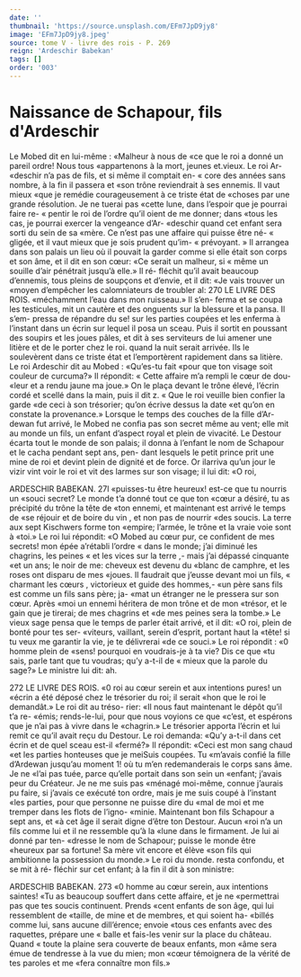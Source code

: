 ```yaml
---
date: ''
thumbnail: 'https://source.unsplash.com/EFm7JpD9jy8'
image: 'EFm7JpD9jy8.jpeg'
source: tome V - livre des rois - P. 269
reign: 'Ardeschir Babekan'
tags: []
order: '003'
---
```


# Naissance de Schapour, fils d'Ardeschir

Le Mobed dit en lui-même : «Malheur à nous de «ce que le roi a donné un pareil ordre! Nous tous «appartenons à la mort, jeunes et.vieux. Le roi Ar- «deschir n’a pas de fils, et si même il comptait en-
« core des années sans nombre, à la fin il passera et «son trône reviendrait à ses ennemis. Il vaut mieux «que je remédie courageusement à ce triste état de «choses par une grande résolution. Je ne tuerai pas «cette lune, dans l’espoir que je pourrai faire re-
« pentir le roi de l’ordre qu’il oient de me donner; dans «tous les cas, je pourrai exercer la vengeance d’Ar-
«deschir quand cet enfant sera sorti du sein de sa «mère. Ce n’est pas une affaire qui puisse être né-
« gligée, et il vaut mieux que je sois prudent qu’im-
« prévoyant. »
Il arrangea dans son palais un lieu où il pouvait
la garder comme si elle était son corps et son âme,
et il dit en son cœur: «Ce serait un malheur, si « même un souille d’air pénétrait jusqu’à elle.» Il ré-
fléchit qu’il avait beaucoup d’ennemis, tous pleins de soupçons et d’envie, et il dit: «Je vais trouver un «moyen d’empêcher les calomniateurs de troubler
al:
270 LE LIVRE DES ROIS. «méchamment l’eau dans mon ruisseau.» Il s’en-
ferma et se coupa les testicules, mit un cautère et des onguents sur la blessure et la pansa. Il s’em- pressa de répandre du se! sur les parties coupées et les enferma à l’instant dans un écrin sur lequel il
posa un sceau. Puis il sortit en poussant des soupirs et les joues pâles, et dit à ses serviteurs de lui amener une litière et de le porter chez le roi. quand la nuit serait arrivée. Ils le soulevèrent dans ce triste état et l’emportèrent rapidement dans sa litière.
Le roi Ardeschir dit au Mobed : «Qu’es-tu fait «pour que ton visage soit couleur de curcuma?» Il répondit: « Cette affaire m’a rempli le cœur de dou-
«leur et a rendu jaune ma joue.» On le plaça devant
le trône élevé, l’écrin cordé et scellé dans la main,
puis il dit z. « Que le roi veuille bien confier la garde «de ceci à son trésorier; qu’on écrive dessus la date
«et qu’on en constate la provenance.»
Lorsque le temps des couches de la fille d’Ar- dewan fut arrivé, le Mobed ne confia pas son secret même au vent; elle mit au monde un fils, un enfant d’aspect royal et plein de vivacité. Le Destour écarta
tout le monde de son palais; il donna à l’enfant le
nom de Schapour et le cacha pendant sept ans, pen- dant lesquels le petit prince prit une mine de roi et devint plein de dignité et de force.
Or ilarriva qu’un jour le vizir vint voir le roi et vit des larmes sur son visage; il lui dit: «O roi,

ARDESCHIR BABEKAN. 27l «puisses-tu être heureux! est-ce que tu nourris un
«souci secret? Le monde t’a donné tout ce que ton «cœur a désiré, tu as précipité du trône la tête de
«ton ennemi, et maintenant est arrivé le temps de «se réjouir et de boire du vin , et non pas de nourrir «des soucis. La terre aux sept Kischwers forme ton «empire; l’armée, le trône et la vraie voie sont à
«toi.» Le roi lui répondit: «O Mobed au cœur pur,
ce confident de mes secrets! mon épée a’rétabli l’ordre
« dans le monde; j’ai diminué les chagrins, les peines
« et les vices sur la terre ,- mais j’ai dépassé cinquante
«et un ans; le noir de me: cheveux est devenu du «blanc de camphre, et les roses ont disparu de mes «joues. Il faudrait que j’eusse devant moi un fils,
« charmant les cœurs , victorieux et guide des hommes,- «un père sans fils est comme un fils sans père; ja- «mat un étranger ne le pressera sur son cœur. Après «moi un ennemi héritera de mon trône et de mon «trésor, et le gain que je tirerai; de mes chagrins et «de mes peines sera la tombe.»
Le vieux sage pensa que le temps de parler était arrivé, et il dit: «O roi, plein de bonté pour tes ser- «viteurs, vaillant, serein d’esprit, portant haut la «tête! si tu veux me garantir la vie, je te délivrerai «de ce souci.» Le roi répondit : «0 homme plein de «sens! pourquoi en voudrais-je à ta vie? Dis ce que «tu sais, parle tant que tu voudras; qu’y a-t-il de
« mieux que la parole du sage?» Le ministre lui dit: ah.

272 LE LIVRE DES ROIS.
«0 roi au cœur serein et aux intentions pures! un «écrin a été déposé chez le trésorier du roi; il serait
«hon que le roi le demandât.» Le roi dit au tréso- rier: «Il nous faut maintenant le dépôt qu’il t’a re-
«émis; rends-le-lui, pour que nous voyions ce que «c’est, et espérons que je n’ai pas à vivre dans le «chagrin.» Le trésorier apporta l’écrin et lui remit
ce qu’il avait reçu du Destour. Le roi demanda: «Qu’y a-t-il dans cet écrin et de quel sceau est-il «fermé?» Il répondit: «Ceci est mon sang chaud
«et les parties honteuses que je meiSuis coupées. Tu «m’avais confié la fille d’Ardewan jusqu’au moment
1! où tu m’en redemanderais le corps sans âme. Je ne «l’ai pas tuée, parce qu’elle portait dans son sein un «enfant; j’avais peur du Créateur. Je ne me suis pas «ménagé moi-même, connue j’aurais pu faire, si j’avais
ce exécuté ton ordre, mais je me suis coupé à l’instant
«les parties, pour que personne ne puisse dire du «mal de moi et me tremper dans les flots de l’igno-
«minie. Maintenant bon fils Schapour a sept ans, et «à cet âge il serait digne d’être ton Destour. Aucun
«roi n’a un fils comme lui et il ne ressemble qu’à la
«lune dans le firmament. Je lui ai donné par ten- «dresse le nom de Schapour; puisse le monde être «heureux par sa fortune! Sa mère vit encore et élève «son fils qui ambitionne la possession du monde.»
Le roi du monde. resta confondu, et se mit à ré- fléchir sur cet enfant; à la fin il dit à son ministre:

ARDESCHIB BABEKAN. 273 «0 homme au cœur serein, aux intentions saintes!
«Tu as beaucoup souffert dans cette affaire, et je ne «permettrai pas que tes soucis continuent. Prends «cent enfants de son âge, qui lui ressemblent de «taille, de mine et de membres, et qui soient ha- «billés comme lui, sans aucune dill’érence; envoie
«tous ces enfants avec des raquettes, prépare une
« balle et fais-les venir sur la place du château. Quand « toute la plaine sera couverte de beaux enfants, mon «âme sera émue de tendresse à la vue du mien; mon «cœur témoignera de la vérité de tes paroles et me
«fera connaître mon fils.»
